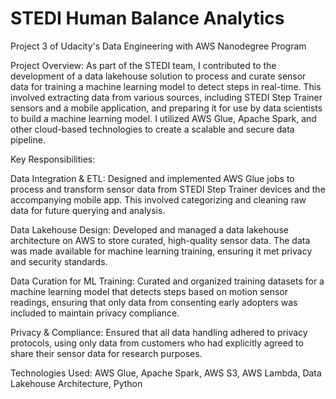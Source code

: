 # STEDI Human Balance Analytics

Project 3 of Udacity's Data Engineering with AWS Nanodegree Program

Project Overview:
As part of the STEDI team, I contributed to the development of a data lakehouse solution to process and curate sensor data for training a machine learning model to detect steps in real-time. This involved extracting data from various sources, including STEDI Step Trainer sensors and a mobile application, and preparing it for use by data scientists to build a machine learning model. I utilized AWS Glue, Apache Spark, and other cloud-based technologies to create a scalable and secure data pipeline.

Key Responsibilities:

Data Integration & ETL: Designed and implemented AWS Glue jobs to process and transform sensor data from STEDI Step Trainer devices and the accompanying mobile app. This involved categorizing and cleaning raw data for future querying and analysis.

Data Lakehouse Design: Developed and managed a data lakehouse architecture on AWS to store curated, high-quality sensor data. The data was made available for machine learning training, ensuring it met privacy and security standards.

Data Curation for ML Training: Curated and organized training datasets for a machine learning model that detects steps based on motion sensor readings, ensuring that only data from consenting early adopters was included to maintain privacy compliance.

Privacy & Compliance: Ensured that all data handling adhered to privacy protocols, using only data from customers who had explicitly agreed to share their sensor data for research purposes.

Technologies Used: AWS Glue, Apache Spark, AWS S3, AWS Lambda, Data Lakehouse Architecture, Python

